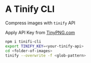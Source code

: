 # A Tinify CLI
Compress images with `tinify` API

Apply API Key from [TinyPNG.com](https://tinypng.com/developers)

```bash
npm i tinifi-cli
export TINIFY_KEY=<your-tinify-api>
cd <folder-of-images>
tinify --overwrite -f <glob-pattern>
```

